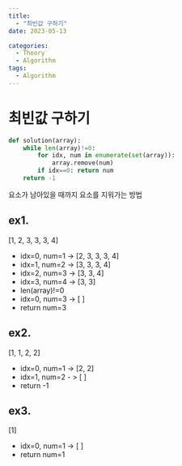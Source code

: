 ```yaml
---
title:
  - "최빈값 구하기"
date: 2023-05-13

categories:
  - Theory
  - Algorithm
tags:
  - Algorithm
---
```


# 최빈값 구하기
```python
def solution(array):
    while len(array)!=0:
        for idx, num in enumerate(set(array)):
            array.remove(num)
        if idx==0: return num
    return -1
```

요소가 남아있을 때까지 요소를 지워가는 방법  

## ex1.
[1, 2, 3, 3, 3, 4]  
- idx=0, num=1 -> [2, 3, 3, 3, 4]
- idx=1, num=2 -> [3, 3, 3, 4]
- idx=2, num=3 -> [3, 3, 4]
- idx=3, num=4 -> [3, 3]
- len(array)!=0
- idx=0, num=3 -> [ ]
- return num=3

## ex2.
[1, 1, 2, 2]
- idx=0, num=1 -> [2, 2]
- idx=1, num=2 - > [ ]
- return -1

## ex3.
[1]  
- idx=0, num=1 -> [ ]
- return num=1
